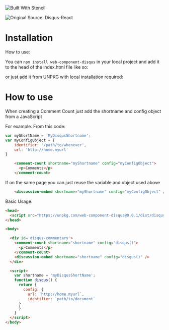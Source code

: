 ![Built With Stencil](https://img.shields.io/badge/-Built%20With%20Stencil-16161d.svg?logo=data%3Aimage%2Fsvg%2Bxml%3Bbase64%2CPD94bWwgdmVyc2lvbj0iMS4wIiBlbmNvZGluZz0idXRmLTgiPz4KPCEtLSBHZW5lcmF0b3I6IEFkb2JlIElsbHVzdHJhdG9yIDE5LjIuMSwgU1ZHIEV4cG9ydCBQbHVnLUluIC4gU1ZHIFZlcnNpb246IDYuMDAgQnVpbGQgMCkgIC0tPgo8c3ZnIHZlcnNpb249IjEuMSIgaWQ9IkxheWVyXzEiIHhtbG5zPSJodHRwOi8vd3d3LnczLm9yZy8yMDAwL3N2ZyIgeG1sbnM6eGxpbms9Imh0dHA6Ly93d3cudzMub3JnLzE5OTkveGxpbmsiIHg9IjBweCIgeT0iMHB4IgoJIHZpZXdCb3g9IjAgMCA1MTIgNTEyIiBzdHlsZT0iZW5hYmxlLWJhY2tncm91bmQ6bmV3IDAgMCA1MTIgNTEyOyIgeG1sOnNwYWNlPSJwcmVzZXJ2ZSI%2BCjxzdHlsZSB0eXBlPSJ0ZXh0L2NzcyI%2BCgkuc3Qwe2ZpbGw6I0ZGRkZGRjt9Cjwvc3R5bGU%2BCjxwYXRoIGNsYXNzPSJzdDAiIGQ9Ik00MjQuNywzNzMuOWMwLDM3LjYtNTUuMSw2OC42LTkyLjcsNjguNkgxODAuNGMtMzcuOSwwLTkyLjctMzAuNy05Mi43LTY4LjZ2LTMuNmgzMzYuOVYzNzMuOXoiLz4KPHBhdGggY2xhc3M9InN0MCIgZD0iTTQyNC43LDI5Mi4xSDE4MC40Yy0zNy42LDAtOTIuNy0zMS05Mi43LTY4LjZ2LTMuNkgzMzJjMzcuNiwwLDkyLjcsMzEsOTIuNyw2OC42VjI5Mi4xeiIvPgo8cGF0aCBjbGFzcz0ic3QwIiBkPSJNNDI0LjcsMTQxLjdIODcuN3YtMy42YzAtMzcuNiw1NC44LTY4LjYsOTIuNy02OC42SDMzMmMzNy45LDAsOTIuNywzMC43LDkyLjcsNjguNlYxNDEuN3oiLz4KPC9zdmc%2BCg%3D%3D&colorA=16161d&style=flat-square)

![Original Source: Disqus-React](https://github.com/disqus/disqus-react)


# Installation

How to use:

You can ```npm install web-component-disqus``` in your local project and add it to the head of the index.html file like so:

<script src="node_modules/web-component-disqus/dist/disqus.js"></script>

or just add it from UNPKG with local installation required:

<script src="https://unpkg.com/web-component-disqus@0.0.1/dist/disqus.js"></script>


# How to use

When creating a Comment Count just add the shortname and config object from a JavaScript

For example. From this code:
```javascript
var myShortName = 'MyDisqusShortname';
var myConfigObject = {
    identifier: '/path/to/whenever',
    url: 'http://home.myurl'
}
```

```html
    <comment-count shortname="myShortname" config="myConfigObject">
      <p>Comments</p>
    </comment-count>
```

If on the same page you can just reuse the variable and object used above
```html
    <discussion-embed shortname="myShortname" config="myConfigObject" />
```


Basic Usage:

```html
<head>
  <script src="https://unpkg.com/web-component-disqus@0.0.1/dist/disqus.js"></script>
</head>

<body>

  <div id='disqus-commentary'>
    <comment-count shortname="shortname" config="disqus()">
      <p>Comments</p>
    </comment-count>
    <discussion-embed shortname="shortname" config="disqus()" />
  </div>

  <script>
    var shortname = 'myDisqusShortName';
    function disqus() {
      return {
        config: { 
          url: `http://home.myurl`, 
          identifier: `path/to/document`
      }
      }
    }
  </script>
</body>
```

